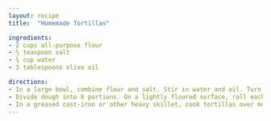 ```yaml
---
layout: recipe
title:  "Homemade Tortillas"

ingredients:
- 2 cups all-purpose flour
- ½ teaspoon salt
- ¾ cup water
- 3 tablespoons olive oil

directions:
- In a large bowl, combine flour and salt. Stir in water and oil. Turn onto a floured surface; knead 10-12 times, adding a little flour or water if needed to achieve a smooth dough. Let rest for 10 minutes.
- Divide dough into 8 portions. On a lightly floured surface, roll each portion into a 7-in. circle.
- In a greased cast-iron or other heavy skillet, cook tortillas over medium heat until lightly browned, about 1 minute on each side. Serve warm.
---
```

